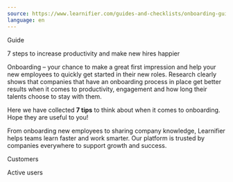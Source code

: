 ```yaml
---
source: https://www.learnifier.com/guides-and-checklists/onboarding-guide
language: en
---
```


Guide

7 steps to increase productivity and make new hires happier

Onboarding – your chance to make a great first impression and help your new employees to quickly get started in their new roles. Research clearly shows that companies that have an onboarding process in place get better results when it comes to productivity, engagement and how long their talents choose to stay with them.

Here we have collected **7 tips** to think about when it comes to onboarding. Hope they are useful to you!

From onboarding new employees to sharing company knowledge, Learnifier helps teams learn faster and work smarter. Our platform is trusted by companies everywhere to support growth and success.

Customers

Active users